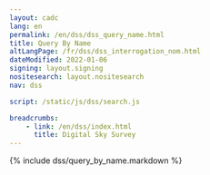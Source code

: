 ```yaml
---
layout: cadc
lang: en
permalink: /en/dss/dss_query_name.html
title: Query By Name
altLangPage: /fr/dss/dss_interrogation_nom.html
dateModified: 2022-01-06
signing: layout.signing
nositesearch: layout.nositesearch
nav: dss

script: /static/js/dss/search.js

breadcrumbs:
    - link: /en/dss/index.html
      title: Digital Sky Survey
---
```


{% include dss/query_by_name.markdown %}
